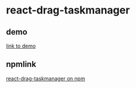 # react-drag-taskmanager

## demo

[link to demo](https://michaelzhou1987.github.io/react-drag-taskmanager/)

## npmlink

[react-drag-taskmanager on npm](https://www.npmjs.com/package/react-drag-taskmanager)
